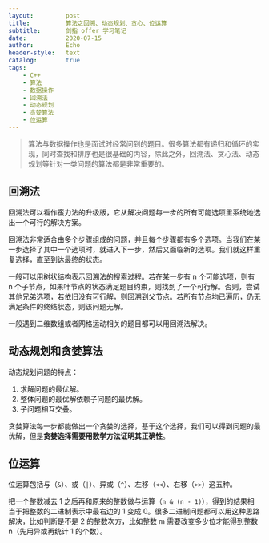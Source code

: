 ```yaml
---
layout:         post
title:          算法之回溯、动态规划、贪心、位运算
subtitle:       剑指 offer 学习笔记
date:           2020-07-15
author:         Echo
header-style:   text
catalog:        true
tags: 
    - C++
    - 算法
    - 数据操作
    - 回溯法
    - 动态规划
    - 贪婪算法
    - 位运算
---
```


> 算法与数据操作也是面试时经常问到的题目。很多算法都有递归和循环的实现，同时查找和排序也是很基础的内容，除此之外，回溯法、贪心法、动态规划等针对一类问题的算法都是非常重要的。

## 回溯法

回溯法可以看作蛮力法的升级版，它从解决问题每一步的所有可能选项里系统地选出一个可行的解决方案。

回溯法非常适合由多个步骤组成的问题，并且每个步骤都有多个选项。当我们在某一步选择了其中一个选项时，就进入下一步，然后又面临新的选项。我们就这样重复选择，直至到达最终的状态。

一般可以用树状结构表示回溯法的搜索过程。若在某一步有 n 个可能选项，则有 n 个子节点，如果叶节点的状态满足题目约束，则找到了一个可行解。否则，尝试其他兄弟选项，若依旧没有可行解，则回溯到父节点。若所有节点均已遍历，仍无满足条件的终结状态，则该问题无解。

一般遇到二维数组或者网格运动相关的题目都可以用回溯法解决。

## 动态规划和贪婪算法

动态规划问题的特点：

1. 求解问题的最优解。
2. 整体问题的最优解依赖子问题的最优解。
3. 子问题相互交叠。

贪婪算法每一步都能做出一个贪婪的选择，基于这个选择，我们可以得到问题的最优解，但是**贪婪选择需要用数学方法证明其正确性**。

## 位运算

位运算包括与（`&`）、或（`|`）、异或（`^`）、左移（`<<`）、右移（`>>`）这五种。

把一个整数减去 1 之后再和原来的整数做与运算（`n & (n - 1)`），得到的结果相当于把整数的二进制表示中最右边的 1 变成 0。很多二进制问题都可以用这种思路解决，比如判断是不是 2 的整数次方，比如整数 m 需要改变多少位才能得到整数 n（先用异或再统计 1 的个数）。